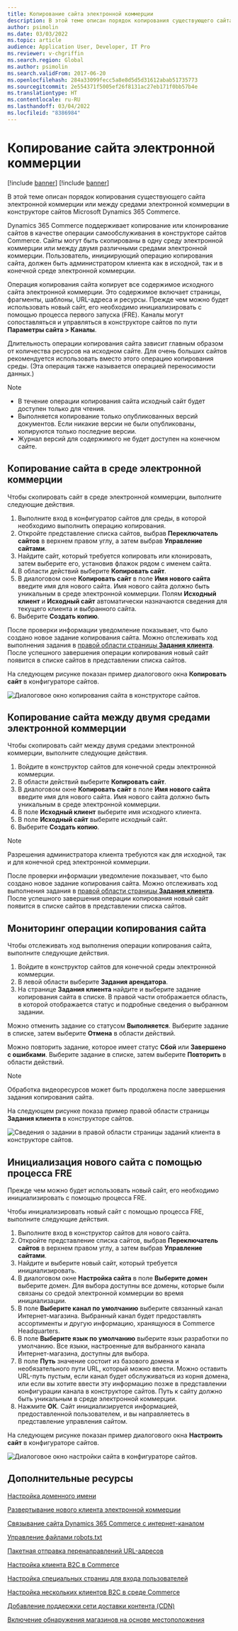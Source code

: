 ```yaml
---
title: Копирование сайта электронной коммерции
description: В этой теме описан порядок копирования существующего сайта электронной коммерции или между средами электронной коммерции в конструкторе сайтов Microsoft Dynamics 365 Commerce.
author: psimolin
ms.date: 03/03/2022
ms.topic: article
audience: Application User, Developer, IT Pro
ms.reviewer: v-chgriffin
ms.search.region: Global
ms.author: psimolin
ms.search.validFrom: 2017-06-20
ms.openlocfilehash: 284a33099fecc5a8e8d5d5d31612abab51735773
ms.sourcegitcommit: 2e554371f5005ef26f8131ac27eb171f0bb57b4e
ms.translationtype: HT
ms.contentlocale: ru-RU
ms.lasthandoff: 03/04/2022
ms.locfileid: "8386984"
---
```

# <a name="copy-an-e-commerce-site"></a>Копирование сайта электронной коммерции

[!include [banner](../includes/banner.md)]
[!include [banner](../includes/preview-banner.md)]

В этой теме описан порядок копирования существующего сайта электронной коммерции или между средами электронной коммерции в конструкторе сайтов Microsoft Dynamics 365 Commerce.

Dynamics 365 Commerce поддерживает копирование или клонирование сайтов в качестве операции самообслуживания в конструкторе сайтов Commerce. Сайты могут быть скопированы в одну среду электронной коммерции или между двумя различными средами электронной коммерции. Пользователь, инициирующий операцию копирования сайта, должен быть администратором клиента как в исходной, так и в конечной среде электронной коммерции.

Операция копирования сайта копирует все содержимое исходного сайта электронной коммерции. Это содержимое включает страницы, фрагменты, шаблоны, URL-адреса и ресурсы. Прежде чем можно будет использовать новый сайт, его необходимо инициализировать с помощью процесса первого запуска (FRE). Каналы могут сопоставляться и управляться в конструкторе сайтов по пути **Параметры сайта \> Каналы**.

Длительность операции копирования сайта зависит главным образом от количества ресурсов на исходном сайте. Для очень больших сайтов рекомендуется использовать вместо этого операцию копирования среды. (Эта операция также называется операцией переносимости данных.)

> [!NOTE]
> - В течение операции копирования сайта исходный сайт будет доступен только для чтения.
> - Выполняется копирование только опубликованных версий документов. Если никакие версии не были опубликованы, копируются только последние версии.
> - Журнал версий для содержимого не будет доступен на конечном сайте.

## <a name="copy-a-site-within-an-e-commerce-environment"></a>Копирование сайта в среде электронной коммерции

Чтобы скопировать сайт в среде электронной коммерции, выполните следующие действия.

1. Выполните вход в конфигуратор сайтов для среды, в которой необходимо выполнить операцию копирования.
1. Откройте представление списка сайтов, выбрав **Переключатель сайтов** в верхнем правом углу, а затем выбрав **Управление сайтами**.
1. Найдите сайт, который требуется копировать или клонировать, затем выберите его, установив флажок рядом с именем сайта.
1. В области действий выберите **Копировать сайт**.
1. В диалоговом окне **Копировать сайт** в поле **Имя нового сайта** введите имя для нового сайта. Имя нового сайта должно быть уникальным в среде электронной коммерции. Полям **Исходный клиент** и **Исходный сайт** автоматически назначаются сведения для текущего клиента и выбранного сайта.
1. Выберите **Создать копию**.

После проверки информации уведомление показывает, что было создано новое задание копирования сайта. Можно отслеживать ход выполнения задания в [правой области страницы **Задания клиента**](#monitor-the-site-copy-operation). После успешного завершения операции копирования новый сайт появится в списке сайтов в представлении списка сайтов.

На следующем рисунке показан пример диалогового окна **Копировать сайт** в конфигураторе сайтов.

![Диалоговое окно копирования сайта в конструкторе сайтов.](media/site-copy_1.png)

## <a name="copy-a-site-between-two-e-commerce-environments"></a>Копирование сайта между двумя средами электронной коммерции

Чтобы скопировать сайт между двумя средами электронной коммерции, выполните следующие действия.

1. Войдите в конструктор сайтов для конечной среды электронной коммерции.
1. В области действий выберите **Копировать сайт**.
1. В диалоговом окне **Копировать сайт** в поле **Имя нового сайта** введите имя для нового сайта. Имя нового сайта должно быть уникальным в среде электронной коммерции.
1. В поле **Исходный клиент** выберите имя исходного клиента.
1. В поле **Исходный сайт** выберите исходный сайт.
1. Выберите **Создать копию**.

> [!NOTE]
> Разрешения администратора клиента требуются как для исходной, так и для конечной сред электронной коммерции.

После проверки информации уведомление показывает, что было создано новое задание копирования сайта. Можно отслеживать ход выполнения задания в [правой области страницы **Задания клиента**](#monitor-the-site-copy-operation). После успешного завершения операции копирования новый сайт появится в списке сайтов в представлении списка сайтов.

## <a name="monitor-the-site-copy-operation"></a>Мониторинг операции копирования сайта

Чтобы отслеживать ход выполнения операции копирования сайта, выполните следующие действия.

1. Войдите в конструктор сайтов для конечной среды электронной коммерции.
1. В левой области выберите **Задания арендатора**.
1. На странице **Задания клиента** найдите и выберите задание копирования сайта в списке. В правой части отображается область, в которой отображается статус и подробные сведения о выбранном задании.

Можно отменить задание со статусом **Выполняется**. Выберите задание в списке, затем выберите **Отмена** в области действий.

Можно повторить задание, которое имеет статус **Сбой** или **Завершено с ошибками**. Выберите задание в списке, затем выберите **Повторить** в области действий.

> [!NOTE]
> Обработка видеоресурсов может быть продолжена после завершения задания копирования сайта.

На следующем рисунке показа пример правой области страницы **Задания клиента** в конструкторе сайтов.

![Сведения о задании в правой области страницы заданий клиента в конструкторе сайтов.](media/site-copy_2.png)

## <a name="initialize-a-new-site-by-using-the-fre-process"></a>Инициализация нового сайта с помощью процесса FRE

Прежде чем можно будет использовать новый сайт, его необходимо инициализировать с помощью процесса FRE.

Чтобы инициализировать новый сайт с помощью процесса FRE, выполните следующие действия.

1. Выполните вход в конструктор сайтов для нового сайта.
1. Откройте представление списка сайтов, выбрав **Переключатель сайтов** в верхнем правом углу, а затем выбрав **Управление сайтами**.
1. Найдите и выберите новый сайт, который требуется инициализировать.
1. В диалоговом окне **Настройка сайта** в поле **Выберите домен** выберите домен. Для выбора доступны все домены, которые были связаны со средой электронной коммерции во время инициализации.
1. В поле **Выберите канал по умолчанию** выберите связанный канал Интернет-магазина. Выбранный канал будет предоставлять ассортименты и другую информацию, хранящуюся в Commerce Headquarters.
1. В поле **Выберите язык по умолчанию** выберите язык разработки по умолчанию. Все языки, настроенные для выбранного канала Интернет-магазина, доступны для выбора.
1. В поле **Путь** значение состоит из базового домена и необязательного пути URL, который можно ввести. Можно оставить URL-путь пустым, если канал будет обслуживаться из корня домена, или если вы хотите ввести эту информацию позже в представлении конфигурации канала в конструкторе сайтов. Путь к сайту должно быть уникальным в среде электронной коммерции.
1. Нажмите **ОК**. Сайт инициализируется информацией, предоставленной пользователем, и вы направляетесь в представление управления сайтом.

На следующем рисунке показан пример диалогового окна **Настроить сайт** в конфигураторе сайтов.

![Диалоговое окно настройки сайта в конфигураторе сайтов.](media/site-copy_3.png)

## <a name="additional-resources"></a>Дополнительные ресурсы

[Настройка доменного имени](configure-your-domain-name.md)

[Развертывание нового клиента электронной коммерции](deploy-ecommerce-site.md)

[Связывание сайта Dynamics 365 Commerce с интернет-каналом](associate-site-online-store.md)

[Управление файлами robots.txt](manage-robots-txt-files.md)

[Пакетная отправка перенаправлений URL-адресов](upload-bulk-redirects.md)

[Настройка клиента B2C в Commerce](set-up-b2c-tenant.md)

[Настройка специальных страниц для входа пользователей](custom-pages-user-logins.md)

[Настройка нескольких клиентов B2C в среде Commerce](configure-multi-b2c-tenants.md)

[Добавление поддержки сети доставки контента (CDN)](add-cdn-support.md)

[Включение обнаружения магазинов на основе местоположения](enable-store-detection.md)
